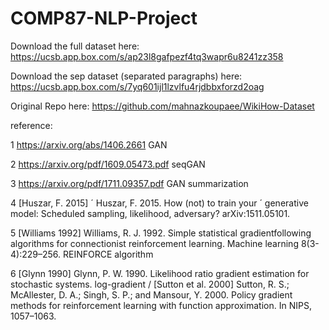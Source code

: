 # COMP87-NLP-Project

Download the full dataset here: https://ucsb.app.box.com/s/ap23l8gafpezf4tq3wapr6u8241zz358

Download the sep dataset (separated paragraphs) here: https://ucsb.app.box.com/s/7yq601ijl1lzvlfu4rjdbbxforzd2oag

Original Repo here: https://github.com/mahnazkoupaee/WikiHow-Dataset

reference:

1 https://arxiv.org/abs/1406.2661 GAN

2 https://arxiv.org/pdf/1609.05473.pdf seqGAN

3 https://arxiv.org/pdf/1711.09357.pdf GAN summarization

4 [Huszar, F. 2015] ´ Huszar, F. 2015. How (not) to train your ´
generative model: Scheduled sampling, likelihood, adversary?
arXiv:1511.05101.

5 [Williams 1992] Williams, R. J. 1992. Simple statistical gradientfollowing algorithms for connectionist reinforcement learning.
Machine learning 8(3-4):229–256.           REINFORCE algorithm

6 [Glynn 1990] Glynn, P. W. 1990. Likelihood ratio gradient estimation for stochastic systems.          log-gradient / [Sutton et al. 2000] Sutton, R. S.; McAllester, D. A.; Singh, S. P.; and Mansour, Y. 2000. Policy gradient methods for reinforcement learning with function approximation. In NIPS, 1057–1063.
